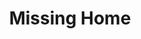 ---
title: "Missing Home"
string_date: "Aug. 27, 2015"
clip_url: http://projects.thelensnola.org/demolitions/
image_url: /images/thumbnails/2015-08-27-missing-home.png
image_alt: Missing Home
deferred_image: true
description: Combines text, photos and interactive design to present the stories of planned and unexpected demolitions in New Orleans following Hurricane Katrina. The project drew on FEMA databases, archived photos, new photography and on-the-ground reporting.
repo: https://github.com/TheLens/demolitions
tools: JavaScript, Jinja, Leaflet, Make, Mapbox Studio, Python, S3
---